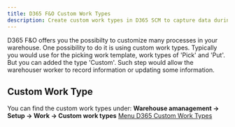 ```yaml
---
title: D365 F&O Custom Work Types
description: Create custom work types in D365 SCM to capture data during picking or make updates to data.
---
```


D365 F&O offers you the possibilty to customize many processes in your warehouse. One possibility to do it is using custom work types. Typically you would use for the picking work template, work types of 'Pick' and 'Put'. But you can added the type 'Custom'. Such step would allow the warehouser worker to record information or updating some information.

## Custom Work Type

You can find the custom work types under: **Warehouse amanagement -> Setup -> Work -> Custom work types**
[Menu D365 Custom Work Types](/assets/img/MenuCustomWorkTypes.png)
